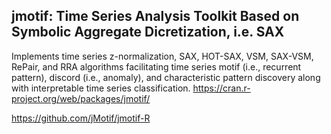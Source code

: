 jmotif: Time Series Analysis Toolkit Based on Symbolic Aggregate Dicretization, i.e. SAX
---


Implements time series z-normalization, SAX, HOT-SAX, VSM, SAX-VSM, RePair, and
RRA algorithms facilitating time series motif (i.e., recurrent pattern),
discord (i.e., anomaly), and characteristic pattern discovery along with
interpretable time series classification.
https://cran.r-project.org/web/packages/jmotif/



https://github.com/jMotif/jmotif-R
